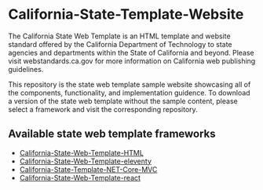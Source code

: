 # California-State-Template-Website

The California State Web Template is an HTML template and website standard offered by the California Department of Technology to state agencies and departments within the State of California and beyond. Please visit webstandards.ca.gov for more information on California web publishing guidelines.

This repository is the state web template sample website showcasing all of the components, functionality, and implementation guidence. To download a version of the state web template without the sample content, please select a framework and visit the corresponding repository.

## Available state web template frameworks

- [California-State-Web-Template-HTML](https://github.com/Office-of-Digital-Services/California-State-Web-Template-HTML)
- [California-State-Web-Template-eleventy](https://github.com/Office-of-Digital-Services/California-State-Web-Template-eleventy)
- [California-State-Template-NET-Core-MVC](https://github.com/Office-of-Digital-Services/California-State-Web-Template-NET-Core-MVC)
- [California-State-Web-Template-react](https://github.com/Office-of-Digital-Services/California-State-Web-Template-react)
